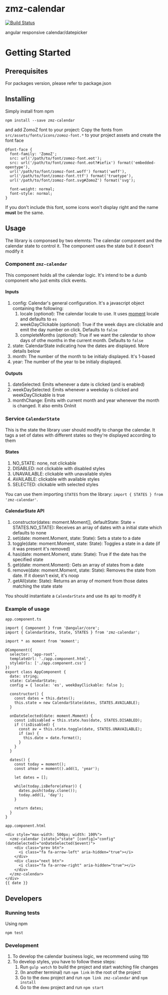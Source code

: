 # zmz-calendar
[![Build Status](https://travis-ci.org/zoitravel/zmz-calendar.svg?branch=master)](https://travis-ci.org/zoitravel/zmz-calendar)

angular responsive calendar/datepicker

# Getting Started

## Prerequisites

For packages version, please refer to package.json

## Installing

Simply install from npm

```
npm install --save zmz-calendar
```

and add ZomoZ font to your project: Copy the fonts from  `src/assets/fonts/icons/zomoz-font.*` to your project assets and create the font face

```
@font-face {
  font-family: 'ZomoZ';
  src: url('/path/to/font/zomoz-font.eot');
  src: url('/path/to/font/zomoz-font.eot?#iefix') format('embedded-opentype'),
  url('/path/to/font/zomoz-font.woff') format('woff'),
  url('/path/to/font/zomoz-font.ttf') format('truetype'),
  url('/path/to/font/zomoz-font.svg#ZomoZ') format('svg');

  font-weight: normal;
  font-style: normal;
}
```

If you don't include this font, some icons won't display right and the name **must** be the same.

## Usage

The library is componsed by two elemnts: The calendar component and the calendar state to control it. The component uses the state but it doesn't modify it

### Component `zmz-calendar`

This component holds all the calendar logic. It's intend to be a dumb component who just emits click events.

#### Inputs

1. config: Calendar's general configuration. It's a javascript object containing the following:
    1. locale (_optional_): The calendar locale to use. It uses [moment](https://momentjs.com/docs/) locale and defaults to `es`
    2. weekDayClickable (_optional_): True if the week days are clickable and emit the day number on click. Defaults to `false`
    3. completeMonths (_optional_): True if we want the calendar to show days of othe months in the current month. Defaults to `false`
2. state: CalendarState indicating how the dates are displayed. More details below
3. month: The number of the month to be initialy displayed. It's 1-based
4. year: The number of the year to be initialy displayed.

#### Outputs

  1. dateSelected: Emits whenever a date is clicked (and is enabled)
  2. weekDaySelected: Emits whenever a weekday is clicked and weekDayClickable is true
  3. monthChange: Emits with current month and year whenever the month is changed. It also emits OnInit

### Service `CalendarState`

This is the state the library user should modify to change the calendar. It tags a set of dates with different states so 
they're displayed according to them

#### States

1. NO_STATE: none, not clickable
2. DISABLED: not clickable with disabled styles
3. UNAVAILABLE: clickable with unavailable styles
4. AVAILABLE: clickable with available styles
5. SELECTED: clickable with selected styles

You can use them importing `STATES` from the library: `import { STATES } from 'zmz-calendar'`.

#### CalendarState API

1. constructor(dates: moment.Moment[], defaultState: State = STATES.NO_STATE): Receives an array of dates with a initial state which defaults to none
2. set(date: moment.Moment, state: State): Sets a state to a date
3. toggle(date: moment.Moment, state: State): Toggles a state in a date (if it was present it's removed)
4. has(date: moment.Moment, state: State): True if the date has the specified state
5. get(date: moment.Moment): Gets an array of states from a date
6. remove(date: moment.Moment, state: State): Removes the state from date. If it doesn't exist, it's noop
7. getAll(state: State): Returns an array of moment from those dates matching the state state

You should instantiate a `CalendarState` and use its api to modify it


### Example of usage

`app.component.ts`
```
import { Component } from '@angular/core';
import { CalendarState, State, STATES } from 'zmz-calendar';

import * as moment from 'moment';

@Component({
  selector: 'app-root',
  templateUrl: './app.component.html',
  styleUrls: ['./app.component.css']
})
export class AppComponent {
  date: string;
  state: CalendarState;
  config = { locale: 'es', weekDayClickable: false };

  constructor() {
    const dates = this.dates();
    this.state = new CalendarState(dates, STATES.AVAILABLE);
  }

  onDateSelected(date: moment.Moment) {
    const isDisabled = this.state.has(date, STATES.DISABLED);
    if (!isDisabled) {
      const av = this.state.toggle(date, STATES.UNAVAILABLE);
      if (av) {
        this.date = date.format();
      }
    }
  }

  dates() {
    const today = moment();
    const aYear = moment().add(1, 'year');

    let dates = [];

    while(today.isBefore(aYear)) {
      dates.push(today.clone());
      today.add(1, 'day');
    }

    return dates;
  }
}

```

`app.component.html`
```
<div style="max-width: 500px; width: 100%">
  <zmz-calendar [state]="state" [config]="config" (dateSelected)="onDateSelected($event)">
    <div class="prev btn">
      <i class="fa fa-arrow-left" aria-hidden="true"></i>
    </div>
    <div class="next btn">
      <i class="fa fa-arrow-right" aria-hidden="true"></i>
    </div>
  </zmz-calendar>
</div>
{{ date }}
```

## Developers

### Running tests

Using npm
```
npm test
```

### Development

1. To develop the calendar business logic, we recommend using `TDD`
2. To develop styles, you have to follow these steps:
    1. Run `gulp watch` to build the project and start watching file changes
    2. (In another terminal) run `npm link` in the root of the project
    3. Go to the `demo` project and run `npm link zmz-calendar` and `npm install`
    4. Go to the `demo` project and run `npm start`
